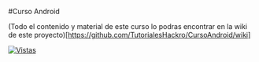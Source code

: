 #Curso Android

(Todo el contenido y material de este curso lo podras encontrar en la wiki de este proyecto)[https://github.com/TutorialesHackro/CursoAndroid/wiki]



[![Vistas](http://tutorialeshackro.github.io/CursoAndroid/img/portfolio/submarine.png)](https://www.youtube.com/user/tutorialeshackro)

